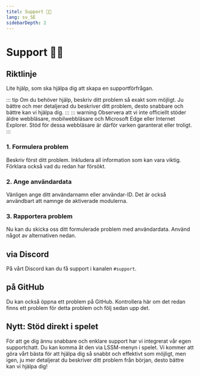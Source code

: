 ```yaml
---
titel: Support 👨‍💻
lang: sv_SE
sidebarDepth: 2
---
```


# Support 👨‍💻

## Riktlinje
Lite hjälp, som ska hjälpa dig att skapa en supportförfrågan.

::: tip
Om du behöver hjälp, beskriv ditt problem så exakt som möjligt. Ju bättre och mer detaljerad du beskriver ditt problem, desto snabbare och bättre kan vi hjälpa dig.
:::
::: warning
Observera att vi inte officiellt stöder äldre webbläsare, mobilwebbläsare och Microsoft Edge eller Internet Explorer. Stöd för dessa webbläsare är därför varken garanterat eller troligt.
:::

### 1. Formulera problem
Beskriv först ditt problem. Inkludera all information som kan vara viktig. Förklara också vad du redan har försökt.

### 2. Ange användardata
Vänligen ange ditt användarnamn eller användar-ID. Det är också användbart att namnge de aktiverade modulerna.

### 3. Rapportera problem
Nu kan du skicka oss ditt formulerade problem med användardata. Använd något av alternativen nedan.

## via Discord
På vårt <a :href="$themeConfig.variables.discord" target="_blank">Discord</a> kan du få support i kanalen <a :href="$themeConfig.variables.discord_support" target="_blank">`#support`</a>.

## på GitHub
Du kan också öppna ett problem på <a :href="$themeConfig.variables.github + '/issues'" target="_blank">GitHub</a>. Kontrollera här om det redan finns ett problem för detta problem och följ sedan upp det.

## Nytt: Stöd direkt i spelet
För att ge dig ännu snabbare och enklare support har vi integrerat vår egen supportchatt. Du kan komma åt den via LSSM-menyn i spelet. Vi kommer att göra vårt bästa för att hjälpa dig så snabbt och effektivt som möjligt, men igen, ju mer detaljerat du beskriver ditt problem från början, desto bättre kan vi hjälpa dig!